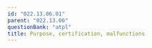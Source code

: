 ```yaml
---
id: "022.13.06.01"
parent: "022.13.06"
questionBank: "atpl"
title: Purpose, certification, malfunctions
---
```

